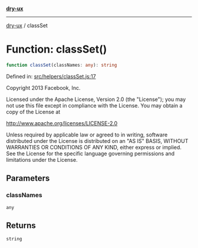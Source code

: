 [**dry-ux**](../README.md)

***

[dry-ux](../README.md) / classSet

# Function: classSet()

```ts
function classSet(classNames: any): string
```

Defined in: [src/helpers/classSet.js:17](https://github.com/navedr/dry-ux/blob/3bb4f59fc510052cb6c7925e1f6422bb71eb4aa4/src/helpers/classSet.js#L17)

Copyright 2013 Facebook, Inc.

Licensed under the Apache License, Version 2.0 (the "License");
you may not use this file except in compliance with the License.
You may obtain a copy of the License at

http://www.apache.org/licenses/LICENSE-2.0

Unless required by applicable law or agreed to in writing, software
distributed under the License is distributed on an "AS IS" BASIS,
WITHOUT WARRANTIES OR CONDITIONS OF ANY KIND, either express or implied.
See the License for the specific language governing permissions and
limitations under the License.

## Parameters

### classNames

`any`

## Returns

`string`
